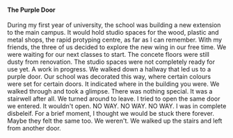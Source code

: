 #### The Purple Door
During my first year of university, the school was building a new extension to the main campus. It
would hold studio spaces for the wood, plastic and metal shops, the rapid protyping centre, as far
as I can remember. With my friends, the three of us decided to explore the new wing in our free time.
We were waiting for our next classes to start. The concete floors were still dusty from renovation. 
The studio spaces were not completely ready for use yet. A work in progress. We walked down a hallway 
that led us to a purple door. Our school was decorated this way, where certain colours were set for 
certain doors. It indicated where in the building you were. We walked through and took a glimpse. 
There was nothing special. It was a stairwell after all. We turned around to leave. I tried to open
the same door we entered. It wouldn't open. NO WAY. NO WAY. NO WAY. I was in complete disbeleif. For 
a brief moment, I thought we would be stuck there forever. Maybe they felt the same too. We weren't. 
We walked up the stairs and left from another door. 
